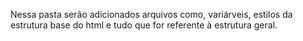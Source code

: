 Nessa pasta serão adicionados arquivos como, variárveis, estilos da estrutura base do html e tudo que for referente à estrutura geral.